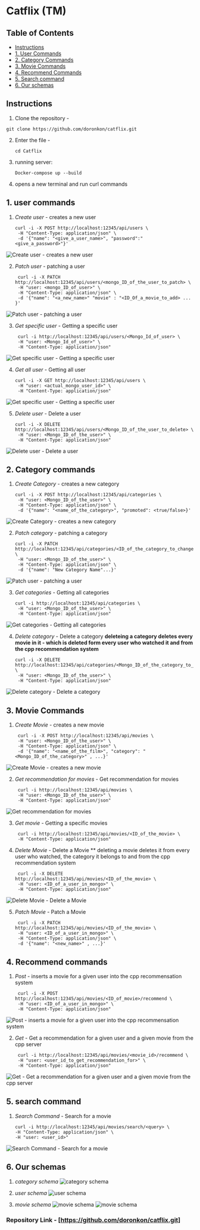 # Catflix (TM)

## Table of Contents
- [Instructions](#instructions)
- [1. User Commands](#1-user-commands)
- [2. Category Commands](#2-category-commands)
- [3. Movie Commands](#3-movie-commands)
- [4. Recommend Commands](#4-recommend-commands)
- [5. Search command](#5-search-command)
- [6. Our schemas](#6-Our-schemas)

## Instructions

1. Clone the repository -
  ```
  git clone https://github.com/doronkon/catflix.git
  ```
2. Enter the file -
   ```
   cd Catflix
   ```
3. running server:
   ```
   Docker-compose up --build
   ```
4. opens a new terminal and run curl commands


## 1. user commands


1. *Create user* - creates a new user
   ```
   curl -i -X POST http://localhost:12345/api/users \
    -H "Content-Type: application/json" \
    -d '{"name": "<give_a_user_name>", "password":"<give_a_password>"}'
   ```
![*Create user* - creates a new user](./photos/create-user-new.jpeg)


2. *Patch user* - patching a user
   ```
    curl -i -X PATCH http://localhost:12345/api/users/<mongo_ID_of_the_user_to_patch> \
    -H "user: <mongo_ID_of_user>" \
    -H "Content-Type: application/json" \
    -d '{"name": "<a_new_name>" "movie" : "<ID_Of_a_movie_to_add> ... }'
   ```
![*Patch user* - patching a user](./photos/patch-user.png)


3. *Get specific user* - Getting a specific user
   ```
    curl -i http://localhost:12345/api/users/<Mongo_Id_of_user> \
    -H "user: <Mongo_Id_of_user>" \
    -H "Content-Type: application/json"
   ```
![*Get specific user* - Getting a specific user](./photos/get-specific-user.png)


4. *Get all user* - Getting all user
   ```
   curl -i -X GET http://localhost:12345/api/users \
    -H "user: <actual_mongo_user_id>" \
    -H "Content-Type: application/json"
   ```
![*Get specific user* - Getting a specific user](./photos/get-user.png)


5. *Delete user* - Delete a user
   ```
   curl -i -X DELETE http://localhost:12345/api/users/<Mongo_ID_of_the_user_to_delete> \
    -H "user: <Mongo_ID_of_the_user>" \
    -H "Content-Type: application/json"
   ```
![*Delete user* - Delete a user](./photos/delete-user.png)


## 2. Category commands


1. *Create Category* - creates a new category
   ```
   curl -i -X POST http://localhost:12345/api/categories \
    -H "user: <Mongo_ID_of_the_user>" \
    -H "Content-Type: application/json" \
    -d '{"name": "<name_of_the_category>", "promoted": <true/false>}'
   ```
![*Create Category* - creates a new category ](./photos/create-category.png)


2. *Patch category* - patching a category
   ```
   curl -i -X PATCH http://localhost:12345/api/categories/<ID_of_the_category_to_change> \
    -H "user: <Mongo_ID_of_the_user>" \
    -H "Content-Type: application/json" \
    -d '{"name": "New Category Name"...}'
   ```
![*Patch user* - patching a user](./photos/patch-category.png)


3. *Get categories* - Getting all categories
   ```
   curl -i http://localhost:12345/api/categories \
    -H "user: <Mongo_ID_of_the_user>" \
    -H "Content-Type: application/json"
   ```
![*Get categories* - Getting all categories](./photos/get-category.png)


4. *Delete category* - Delete a category
   **deleteing a category deletes every movie in it - which is deleted form every user who watched it and from the cpp recommendation system**
   ```
   curl -i -X DELETE http://localhost:12345/api/categories/<Mongo_ID_of_the_category_to_delete> \
    -H "user: <Mongo_ID_of_the_user>" \
    -H "Content-Type: application/json"
   ```
![*Delete category* - Delete a category](./photos/delete-category.png)


## 3. Movie Commands


1. *Create Movie* - creates a new movie
   ```
    curl -i -X POST http://localhost:12345/api/movies \    
    -H "user: <Mongo_ID_of_the_user>" \
    -H "Content-Type: application/json" \
    -d '{"name": "<name_of_the_film>", "category": "<Mongo_ID_of_the_category>" , ...}'
   ```
![*Create Movie* - creates a new movie ](./photos/create-movie.png)


2. *Get recommendation for movies* - Get recommendation for movies
   ```
    curl -i http://localhost:12345/api/movies \    
    -H "user: <Mongo_ID_of_the_user>" \
    -H "Content-Type: application/json"
   ```
![Get recommendation for movies](./photos/get-movie.png)


3. *Get movie* - Getting a specific movies
   ```
    curl -i http://localhost:12345/api/movies/<ID_of_the_movie> \    
    -H "Content-Type: application/json"
   ```

4. *Delete Movie* - Delete a Movie
   ** deleting a movie deletes it from every user who watched, the category it belongs to and from the cpp recommendation system
   ```
    curl -i -X DELETE http://localhost:12345/api/movies/<ID_of_the_movie> \
    -H "user: <ID_of_a_user_in_mongo>" \
    -H "Content-Type: application/json"
   ```
![*Delete Movie* - Delete a Movie](./photos/delete-movie.png)


5. *Patch Movie* - Patch a Movie
   ```
    curl -i -X PATCH http://localhost:12345/api/movies/<ID_of_the_movie> \
    -H "user: <ID_of_a_user_in_mongo>" \
    -H "Content-Type: application/json" \
    -d '{"name": "<new_name>" , ...}'
   ```
   

## 4. Recommend commands


1. *Post* - inserts a movie for a given user into the cpp recommensation system
   ```
    curl -i -X POST http://localhost:12345/api/movies/<ID_of_movie>/recommend \
    -H "user: <ID_of_a_user_in_mongo>" \
    -H "Content-Type: application/json"

   ```
   
![*Post* - inserts a movie for a given user into the cpp recommensation system](./photos/recommend-post.png)


2. *Get* - Get a recommendation for a given user and a given movie from the cpp server
   ```
    curl -i http://localhost:12345/api/movies/<movie_id>/recommend \
    -H "user: <user_id_to_get_recommendation_for>" \
    -H "Content-Type: application/json"
   ```
   
![*Get* - Get a recommendation for a given user and a given movie from the cpp server](./photos/get-recommendation.png)


## 5. search command

1. *Search Command* - Search for a movie
   ```
   curl -i http://localhost:12345/api/movies/search/<query> \
   -H "Content-Type: application/json" \
   -H "user: <user_id>" 
   ```
![*Search Command* - Search for a movie](./photos/search.jpeg)

## 6. Our schemas
1. *category schema*
![*category schema*](./photos/category-schema.png)

2. *user schema*
![*user schema*](./photos/user-schema.png)

3. *movie schema*
![*movie schema*](./photos/movie-schema.png)
![*movie schema*](./photos/movie-schema2.png)
   
### Repository Link - [https://github.com/doronkon/catflix.git]
